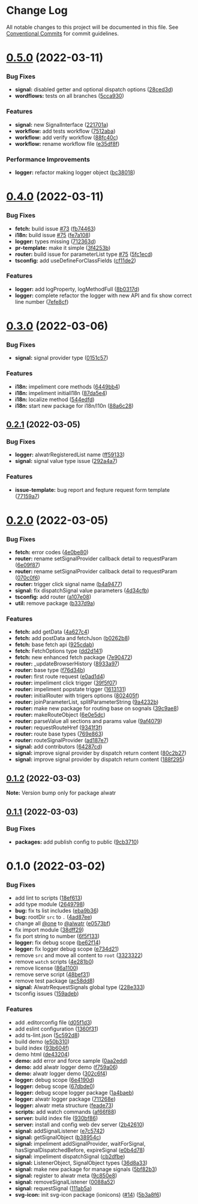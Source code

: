 # Change Log

All notable changes to this project will be documented in this file.
See [Conventional Commits](https://conventionalcommits.org) for commit guidelines.

# [0.5.0](https://github.com/AliMD/One/compare/v0.4.0...v0.5.0) (2022-03-11)


### Bug Fixes

* **signal:** disabled getter and optional dispatch options ([28ced3d](https://github.com/AliMD/One/commit/28ced3d0c4cdf44fc2aebfab98db0883fc5363fe))
* **wordflows:** tests on all branches ([5cca930](https://github.com/AliMD/One/commit/5cca930f3adf88624c6ff7a1f3c551502f7a4826))


### Features

* **signal:** new SignalInterface ([221701a](https://github.com/AliMD/One/commit/221701a54ea9edda4a3a935a7b098e235ec52691))
* **workflow:** add tests workflow ([7512aba](https://github.com/AliMD/One/commit/7512abae92add3fe73a0578d55f9439f7d1632af))
* **workflow:** add verify workflow ([88fc40c](https://github.com/AliMD/One/commit/88fc40ce9affeaf715fc8dda600f35fa7b2c84b6))
* **workflow:** rename workflow file ([e35df8f](https://github.com/AliMD/One/commit/e35df8fac972b7b4dc81dfac159d97d09b0b6751))


### Performance Improvements

* **logger:** refactor making logger object ([bc38018](https://github.com/AliMD/One/commit/bc38018758540130df2f46c44521aea0a867bbe8))





# [0.4.0](https://github.com/AliMD/One/compare/v0.3.0...v0.4.0) (2022-03-11)


### Bug Fixes

* **fetch:** build issue [#73](https://github.com/AliMD/One/issues/73) ([fb74463](https://github.com/AliMD/One/commit/fb74463d367393706d16e482488a565bdfef70a1))
* **i18n:** build issue [#75](https://github.com/AliMD/One/issues/75) ([fe7a108](https://github.com/AliMD/One/commit/fe7a108904176e63b8aa7e388d95ee8a90c6b71f))
* **logger:** types missing ([712363d](https://github.com/AliMD/One/commit/712363d3cf77a712f8c801c4dc9d06d256dfc0e6))
* **pr-template:** make it simple ([3f4253b](https://github.com/AliMD/One/commit/3f4253b3a44634e5440fe714937536fa18fa9b7a))
* **router:** build issue for parameterList type [#75](https://github.com/AliMD/One/issues/75) ([5fc1ecd](https://github.com/AliMD/One/commit/5fc1ecd12b938936e2718f9307186493e2712e1f))
* **tsconfig:** add useDefineForClassFields ([cf11de2](https://github.com/AliMD/One/commit/cf11de28d032e23aaac39b01a4a6f863b8fa13b8))


### Features

* **logger:** add logProperty, logMethodFull ([8b0317d](https://github.com/AliMD/One/commit/8b0317db88ed73604a27935a3a30cd5c31cb0804))
* **logger:** complete refactor the logger with new API and fix show correct line number ([7efe8cf](https://github.com/AliMD/One/commit/7efe8cf0f566e148406f38fdd60fa3d747c9bc51))





# [0.3.0](https://github.com/AliMD/One/compare/v0.2.1...v0.3.0) (2022-03-06)


### Bug Fixes

* **signal:** signal provider type ([0151c57](https://github.com/AliMD/One/commit/0151c57d9b6d4f7e83bb9b1847ebe0ae53cd8f89))


### Features

* **i18n:** impeliment core methods ([6449bb4](https://github.com/AliMD/One/commit/6449bb42837335c2e2e5b4a75e98139528e2e7da))
* **i18n:** impeliment initialI18n ([87da5e4](https://github.com/AliMD/One/commit/87da5e46943ba12a8067fcac06c1dcced1e6fb92))
* **i18n:** localize method ([544edfd](https://github.com/AliMD/One/commit/544edfdd1bc52befab6afe4cbfb62ce1638aff2d))
* **i18n:** start new package for i18n/l10n ([88a6c28](https://github.com/AliMD/One/commit/88a6c28ad038ed02ca45128378e669f6d9c6949d))





## [0.2.1](https://github.com/AliMD/One/compare/v0.2.0...v0.2.1) (2022-03-05)


### Bug Fixes

* **logger:** alwatrRegisteredList name ([ff59133](https://github.com/AliMD/One/commit/ff5913321c4eafa1ce53fdacebf8fb4f23bfe430))
* **signal:** signal value type issue ([292a4a7](https://github.com/AliMD/One/commit/292a4a7d12a2fd143761e67cd1ecd2e5e40f2ee9))


### Features

* **issue-template:** bug report and feqture request form template ([77159a7](https://github.com/AliMD/One/commit/77159a7076369781cfcf7167e58843e0fb25fa18))





# [0.2.0](https://github.com/AliMD/One/compare/v0.1.2...v0.2.0) (2022-03-05)


### Bug Fixes

* **fetch:** error codes ([4e0be80](https://github.com/AliMD/One/commit/4e0be80786b6667035ae82750f2351bd2da4f341))
* **router:** rename setSignalProvider callback detail to requestParam ([6e09f87](https://github.com/AliMD/One/commit/6e09f8772d320625fb4c15ccaa0abcfa2932f992))
* **router:** rename setSignalProvider callback detail to requestParam ([070c0f6](https://github.com/AliMD/One/commit/070c0f6c5e4d6994e9af19dca515acc4f7ad4c5a))
* **router:** trigger click signal name ([b4a9477](https://github.com/AliMD/One/commit/b4a9477464cb05bb8fa227014de5e8af5b8dd600))
* **signal:** fix dispatchSignal value parameters ([4d34cfb](https://github.com/AliMD/One/commit/4d34cfbb5281d5ce4a4f06ddaaf72218dde80cdd))
* **tsconfig:** add router ([a107e08](https://github.com/AliMD/One/commit/a107e0872d59484ec208640b678e65212add53f0))
* **util:** remove package ([b337d9a](https://github.com/AliMD/One/commit/b337d9a97c8f73c2a87e722b23a50718321d1648))


### Features

* **fetch:** add getData ([4a627c4](https://github.com/AliMD/One/commit/4a627c43d2ad07acb340f058f02d41ce57288405))
* **fetch:** add postData and fetchJson ([b0262b8](https://github.com/AliMD/One/commit/b0262b83b5b7d8b7c376dce68aae3e16bd8e2610))
* **fetch:** base fetch api ([925cdab](https://github.com/AliMD/One/commit/925cdab8700ffb801e1d836ffc5d3245b66815cf))
* **fetch:** FetchOptions type ([dd2d141](https://github.com/AliMD/One/commit/dd2d1418d090387e1afa8277f78ae88ace17fd17))
* **fetch:** new enhanced fetch package ([7e90472](https://github.com/AliMD/One/commit/7e904720c983372317358ce107f6ad0f79c65647))
* **router:** _updateBrowserHistory ([8933a97](https://github.com/AliMD/One/commit/8933a97cde277708356fc123c7493774cf0b00ec))
* **router:** base type ([f76d34b](https://github.com/AliMD/One/commit/f76d34b65fbfb9680662dd994136d90be99d496c))
* **router:** first route request ([e0ad1d4](https://github.com/AliMD/One/commit/e0ad1d403f0023e2df44cb8b7a3a5710fcfbe877))
* **router:** impeliment click trigger ([39f5f07](https://github.com/AliMD/One/commit/39f5f075f48ae4323ccca57467dde04ce8c9c3be))
* **router:** impeliment popstate trigger ([1613131](https://github.com/AliMD/One/commit/16131312e4bc083ca3d6cf4c1458a93962946ccf))
* **router:** initialRouter with trigers options ([802405f](https://github.com/AliMD/One/commit/802405fb17846be9fe51a41122c871b5aca9cf6b))
* **router:** joinParameterList, splitParameterString ([9a4232b](https://github.com/AliMD/One/commit/9a4232b942f36a06cd3278e1a339639c9bcc82fa))
* **router:** make new package for routing base on sognals ([39c9ae8](https://github.com/AliMD/One/commit/39c9ae8cf2d8288cfdefce0826f5fe89b2d7d550))
* **router:** makeRouteObject ([6e0e5dc](https://github.com/AliMD/One/commit/6e0e5dc6fa10a6c02b1aeb198355040de6e235d2))
* **router:** parseValue all sections and params value ([9af4079](https://github.com/AliMD/One/commit/9af4079f03dc2b656694f962701fcf75da23fa99))
* **router:** requestRouteHref ([9341f3f](https://github.com/AliMD/One/commit/9341f3ff444bcdf26fd31f5eca71912dd70b7167))
* **router:** route base types ([769e863](https://github.com/AliMD/One/commit/769e863b3a1569a01b320390b007bccaa80c3458))
* **router:** routeSignalProvider ([ad187e7](https://github.com/AliMD/One/commit/ad187e706b6d62abd0668cf9bc7b64c49acab071))
* **signal:** add contributors ([64287cd](https://github.com/AliMD/One/commit/64287cd8cea95665a6ed298177df60dadda7642b))
* **signal:** improve signal provider by dispatch return content ([80c2b27](https://github.com/AliMD/One/commit/80c2b275bcc0521327400c5902f512c778f5eb3f))
* **signal:** improve signal provider by dispatch return content ([188f295](https://github.com/AliMD/One/commit/188f2955e1663b318971e0d495bdd303a42bab56))





## [0.1.2](https://github.com/AliMD/One/compare/v0.1.1...v0.1.2) (2022-03-03)

**Note:** Version bump only for package alwatr





## [0.1.1](https://github.com/AliMD/One/compare/v0.1.0...v0.1.1) (2022-03-03)

### Bug Fixes

* **packages:** add publish config to public ([9cb3710](https://github.com/AliMD/One/commit/9cb37106b5a35d24d5195ff54232e5769ccc034e))

# 0.1.0 (2022-03-02)

### Bug Fixes

* add lint to scripts ([18ef613](https://github.com/AliMD/One/commit/18ef613bf6dfe3bfa108f801ed9ab522efa16d9b))
* add type module ([2649798](https://github.com/AliMD/One/commit/2649798c752138742cbdd14ee78768daa26f5b5a))
* **bug:** fix ts list includes ([eba9b36](https://github.com/AliMD/One/commit/eba9b369ac3cc4f7e01933f304c5a11bcf8608a9))
* **bug:** rootDir `src` to `.` ([4ad87ee](https://github.com/AliMD/One/commit/4ad87ee4a84b80afe563db5d42671ec9624ffce3))
* change all [@one](https://github.com/one) to [@alwatr](https://github.com/alwatr) ([e0573bf](https://github.com/AliMD/One/commit/e0573bf8b55c9e25bad3f7b407cc2c3d509f36d3))
* fix import module ([38dff29](https://github.com/AliMD/One/commit/38dff29a99e21f75f35be31bc11fb84e1f9d4a55))
* fix port string to number ([6f5f133](https://github.com/AliMD/One/commit/6f5f1332f9851f976c83148ea2e113001d1526f7))
* **logger:** fix debug scope ([be62f14](https://github.com/AliMD/One/commit/be62f142cbe3fe4d328e3fd9941ea7c2d640a23f))
* **logger:** fix logger debug scope ([e734d21](https://github.com/AliMD/One/commit/e734d218db888ecec33a03dc805b98dd75543efd))
* remove `src` and move all content to `root` ([3323322](https://github.com/AliMD/One/commit/33233220ed576f30249aa1197105219b62c65945))
* remove `watch` scripts ([4e281b0](https://github.com/AliMD/One/commit/4e281b030693c0a828f78c5e77d84e851a2dd242))
* remove license ([86a1100](https://github.com/AliMD/One/commit/86a11003026fb39321fe0a432974cc2f99c5d4b1))
* remove serve script ([48bef31](https://github.com/AliMD/One/commit/48bef319cbb4e9838039dbffa5671af67566ec3f))
* remove test package ([ac58dd8](https://github.com/AliMD/One/commit/ac58dd89ab5bdd87b40c24d16acef09e8aa1fdf7))
* **signal:** AlwatrRequestSignals global type ([228e333](https://github.com/AliMD/One/commit/228e3333326b23df51e7834872daf1349826bf09))
* tsconfig issues ([159adeb](https://github.com/AliMD/One/commit/159adeb72de4626dc16f6657765605b0a2ddccb1))

### Features

* add .editorconfig file ([d05f1d3](https://github.com/AliMD/One/commit/d05f1d3f9f1e81316d52831c8b2f776728fc967c))
* add eslint configuration ([1360f31](https://github.com/AliMD/One/commit/1360f317c6b1031640e410549499f1510d50e862))
* add ts-lint.json ([5c592d8](https://github.com/AliMD/One/commit/5c592d8e4643d2e9dc85fd0582eec054e0e02463))
* build demo ([e50b310](https://github.com/AliMD/One/commit/e50b3106f428a2a11cc0d960970017d564caa017))
* build index ([93b604f](https://github.com/AliMD/One/commit/93b604f44d43eedec5df1dd47ad84b96a99ed9b7))
* demo html ([de43204](https://github.com/AliMD/One/commit/de432043c1b46f2c8f0d9c4f46580b31f3eee066))
* **demo:** add error and force sample ([0aa2edd](https://github.com/AliMD/One/commit/0aa2edd896b417ea79a249f3332ad629e80a17fa))
* **demo:** add alwatr logger demo ([f759a06](https://github.com/AliMD/One/commit/f759a06f65545d3589a136f2b9a553dfdb1f2af2))
* **demo:** alwatr logger demo ([302c6f4](https://github.com/AliMD/One/commit/302c6f46fcc00796e6c030c6fe98a6c2b9f21d04))
* **logger:** debug scope ([6e4190d](https://github.com/AliMD/One/commit/6e4190dc9dafc28e3a7a481aa43622a23527993c))
* **logger:** debug scope ([67dbde0](https://github.com/AliMD/One/commit/67dbde00d925c2d78ae069439abe2a8a55d188b4))
* **logger:** debug scope logger package ([1a4baeb](https://github.com/AliMD/One/commit/1a4baeb7a253ba66563dbcf06079242dabb9f246))
* **logger:** alwatr logger package ([711268e](https://github.com/AliMD/One/commit/711268e17dea8ada9c901ef1e9d605b3212abd97))
* **logger:** alwatr meta structure ([feade73](https://github.com/AliMD/One/commit/feade735a6f141db77b81d7791d8872d45c8bf7e))
* **scripts:** add watch commands ([af66f88](https://github.com/AliMD/One/commit/af66f8848065750a414eda55c69f505b24c2da32))
* **server:** build index file ([930bf86](https://github.com/AliMD/One/commit/930bf86c0158929c14ebdefbaeeb6ded80be4450))
* **server:** install and config web dev server ([2b42610](https://github.com/AliMD/One/commit/2b4261050b855bddd2f594868993305d37086be8))
* **signal:** addSignalListener ([e7c5742](https://github.com/AliMD/One/commit/e7c57427ef11e2624eb9a52a166720b1a3c5f66a))
* **signal:** getSignalObject ([b38954c](https://github.com/AliMD/One/commit/b38954cf4ae1c24eaaa79ecf513995a4678814ee))
* **signal:** impeliment addSignalProvider, waitForSignal, hasSignalDispatchedBefore, expireSignal ([e0b4d78](https://github.com/AliMD/One/commit/e0b4d7831764d4454591f5105c5512e1657a63e5))
* **signal:** impeliment dispatchSignal ([cb2dfbe](https://github.com/AliMD/One/commit/cb2dfbe23ea751cba93cb1f6516cd2bfa2ecb18e))
* **signal:** ListenerObject, SignalObject types ([36d8a33](https://github.com/AliMD/One/commit/36d8a336760bba3808cfd26a28e4d24a31c95f8f))
* **signal:** make new package for manage signals ([5bf82b3](https://github.com/AliMD/One/commit/5bf82b3f05abc89102634e9b864d81b5b5af527e))
* **signal:** register to alwatr meta ([9c850e8](https://github.com/AliMD/One/commit/9c850e8df787aa44d289929dc65439e921982dce))
* **signal:** removeSignalListener ([0088a52](https://github.com/AliMD/One/commit/0088a5269ccce8b50a50e444695c81654fda70ff))
* **signal:** requestSignal ([111ab5a](https://github.com/AliMD/One/commit/111ab5a1436bc380f5121ef8c130da7010258d90))
* **svg-icon:** init svg-icon package (ionicons) ([#14](https://github.com/AliMD/One/issues/14)) ([5b3a8f6](https://github.com/AliMD/One/commit/5b3a8f67f5676e0a2139cfa30b60666190c991cf))
